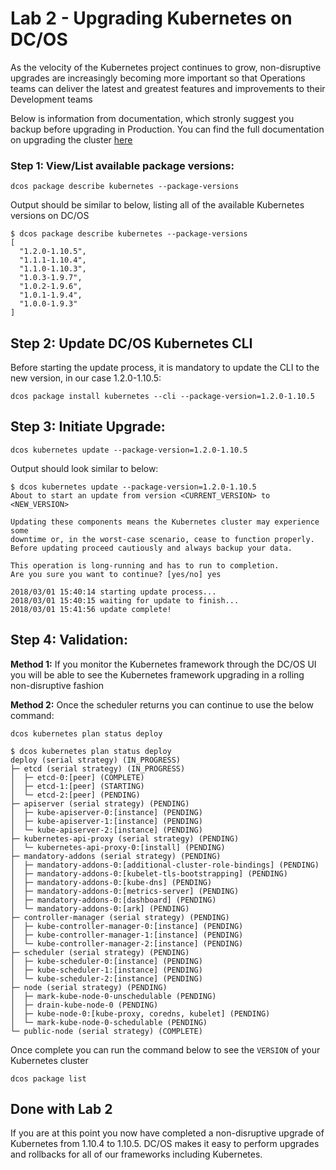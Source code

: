 # Lab 2 - Upgrading Kubernetes on DC/OS
As the velocity of the Kubernetes project continues to grow, non-disruptive upgrades are increasingly becoming more important so that Operations teams can deliver the latest and greatest features and improvements to their Development teams

Below is information from documentation, which stronly suggest you backup before upgrading in Production. You can find the full documentation on upgrading the cluster [here](https://docs.mesosphere.com/services/kubernetes/1.2.0-1.10.5/upgrade/)


### Step 1: View/List available package versions:
```
dcos package describe kubernetes --package-versions
```

Output should be similar to below, listing all of the available Kubernetes versions on DC/OS
```
$ dcos package describe kubernetes --package-versions
[
  "1.2.0-1.10.5",
  "1.1.1-1.10.4",
  "1.1.0-1.10.3",
  "1.0.3-1.9.7",
  "1.0.2-1.9.6",
  "1.0.1-1.9.4",
  "1.0.0-1.9.3"
]
```

## Step 2: Update DC/OS Kubernetes CLI
Before starting the update process, it is mandatory to update the CLI to the new version, in our case 1.2.0-1.10.5:
```
dcos package install kubernetes --cli --package-version=1.2.0-1.10.5
```

## Step 3: Initiate Upgrade:
```
dcos kubernetes update --package-version=1.2.0-1.10.5
```

Output should look similar to below:
```
$ dcos kubernetes update --package-version=1.2.0-1.10.5
About to start an update from version <CURRENT_VERSION> to <NEW_VERSION>

Updating these components means the Kubernetes cluster may experience some
downtime or, in the worst-case scenario, cease to function properly.
Before updating proceed cautiously and always backup your data.

This operation is long-running and has to run to completion.
Are you sure you want to continue? [yes/no] yes

2018/03/01 15:40:14 starting update process...
2018/03/01 15:40:15 waiting for update to finish...
2018/03/01 15:41:56 update complete!
```

## Step 4: Validation:

**Method 1:** If you monitor the Kubernetes framework through the DC/OS UI you will be able to see the Kubernetes framework upgrading in a rolling non-disruptive fashion

**Method 2:** Once the scheduler returns you can continue to use the below command:
```
dcos kubernetes plan status deploy
```

```
$ dcos kubernetes plan status deploy
deploy (serial strategy) (IN_PROGRESS)
├─ etcd (serial strategy) (IN_PROGRESS)
│  ├─ etcd-0:[peer] (COMPLETE)
│  ├─ etcd-1:[peer] (STARTING)
│  └─ etcd-2:[peer] (PENDING)
├─ apiserver (serial strategy) (PENDING)
│  ├─ kube-apiserver-0:[instance] (PENDING)
│  ├─ kube-apiserver-1:[instance] (PENDING)
│  └─ kube-apiserver-2:[instance] (PENDING)
├─ kubernetes-api-proxy (serial strategy) (PENDING)
│  └─ kubernetes-api-proxy-0:[install] (PENDING)
├─ mandatory-addons (serial strategy) (PENDING)
│  ├─ mandatory-addons-0:[additional-cluster-role-bindings] (PENDING)
│  ├─ mandatory-addons-0:[kubelet-tls-bootstrapping] (PENDING)
│  ├─ mandatory-addons-0:[kube-dns] (PENDING)
│  ├─ mandatory-addons-0:[metrics-server] (PENDING)
│  ├─ mandatory-addons-0:[dashboard] (PENDING)
│  └─ mandatory-addons-0:[ark] (PENDING)
├─ controller-manager (serial strategy) (PENDING)
│  ├─ kube-controller-manager-0:[instance] (PENDING)
│  ├─ kube-controller-manager-1:[instance] (PENDING)
│  └─ kube-controller-manager-2:[instance] (PENDING)
├─ scheduler (serial strategy) (PENDING)
│  ├─ kube-scheduler-0:[instance] (PENDING)
│  ├─ kube-scheduler-1:[instance] (PENDING)
│  └─ kube-scheduler-2:[instance] (PENDING)
├─ node (serial strategy) (PENDING)
│  ├─ mark-kube-node-0-unschedulable (PENDING)
│  ├─ drain-kube-node-0 (PENDING)
│  ├─ kube-node-0:[kube-proxy, coredns, kubelet] (PENDING)
│  └─ mark-kube-node-0-schedulable (PENDING)
└─ public-node (serial strategy) (COMPLETE)
```

Once complete you can run the command below to see the `VERSION` of your Kubernetes cluster
```
dcos package list
```

## Done with Lab 2
If you are at this point you now have completed a non-disruptive upgrade of Kubernetes from 1.10.4 to 1.10.5. DC/OS makes it easy to perform upgrades and rollbacks for all of our frameworks including Kubernetes.

